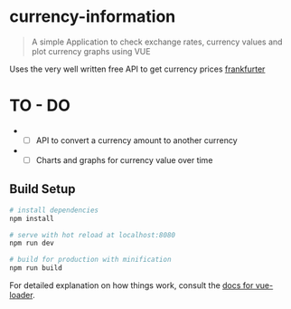 # currency-information

> A simple Application to check exchange rates, currency values and plot currency graphs using VUE
>
Uses the very well written free API to get currency prices [frankfurter](https://github.com/hakanensari/frankfurter)

# TO - DO

+ - [ ] API to convert a currency amount to another currency
+ - [ ] Charts and graphs for currency value over time

## Build Setup

``` bash
# install dependencies
npm install

# serve with hot reload at localhost:8080
npm run dev

# build for production with minification
npm run build
```

For detailed explanation on how things work, consult the [docs for vue-loader](http://vuejs.github.io/vue-loader).
